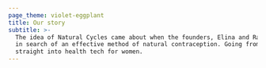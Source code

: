 ```yaml
---
page_theme: violet-eggplant
title: Our story
subtitle: >-
  The idea of Natural Cycles came about when the founders, Elina and Raoul, were
  in search of an effective method of natural contraception. Going from physics
  straight into health tech for women.
---
```


